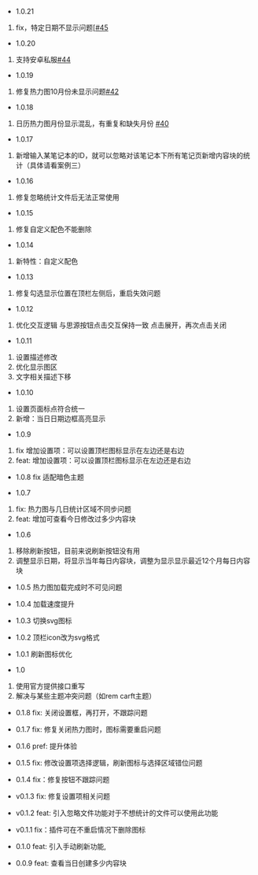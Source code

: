 - 1.0.21

1. fix，特定日期不显示问题[[#45](https://github.com/svtardust/Calendar-heatmap/issues/45)

- 1.0.20

1. 支持安卓私服[#44](https://github.com/svtardust/Calendar-heatmap/issues/44)

- 1.0.19

1. 修复热力图10月份未显示问题[#42](https://github.com/svtardust/Calendar-heatmap/issues/42)

- 1.0.18

1. 日历热力图月份显示混乱，有重复和缺失月份 [#40](https://github.com/svtardust/Calendar-heatmap/issues/40)

- 1.0.17

1. 新增输入某笔记本的ID，就可以忽略对该笔记本下所有笔记页新增内容块的统计（具体请看案例三）

- 1.0.16

1. 修复忽略统计文件后无法正常使用

- 1.0.15

1. 修复自定义配色不能删除

- 1.0.14

1. 新特性：自定义配色

- 1.0.13

1. 修复勾选显示位置在顶栏左侧后，重启失效问题

- 1.0.12

1. 优化交互逻辑 与思源按钮点击交互保持一致 点击展开，再次点击关闭

- 1.0.11

1. 设置描述修改
2. 优化显示图区
3. 文字相关描述下移

- 1.0.10

1. 设置页面标点符合统一
2. 新增：当日日期边框高亮显示

- 1.0.9

1. fix 增加设置项：可以设置顶栏图标显示在左边还是右边
2. feat: 增加设置项：可以设置顶栏图标显示在左边还是右边

- 1.0.8 fix 适配暗色主题

- 1.0.7

1. fix: 热力图与几日统计区域不同步问题
2. feat: 增加可查看今日修改过多少内容块

- 1.0.6

1. 移除刷新按钮，目前来说刷新按钮没有用
2. 调整显示日期，将显示当年每日内容块，调整为显示显示最近12个月每日内容块

- 1.0.5 热力图加载完成时不可见问题

- 1.0.4 加载速度提升

- 1.0.3 切换svg图标

- 1.0.2 顶栏icon改为svg格式

- 1.0.1 刷新图标优化

- 1.0

1. 使用官方提供接口重写
2. 解决与某些主题冲突问题（如rem carft主题）

- 0.1.8 fix: 关闭设置框，再打开，不跟踪问题

- 0.1.7 fix: 修复关闭热力图时，图标需要重启问题

- 0.1.6 pref: 提升体验

- 0.1.5 fix: 修改设置项选择逻辑，刷新图标与选择区域错位问题

- 0.1.4 fix：修复按钮不跟踪问题

- v0.1.3 fix: 修复设置项相关问题

- v0.1.2 feat: 引入忽略文件功能对于不想统计的文件可以使用此功能

- v0.1.1 fix：插件可在不重启情况下删除图标

- 0.1.0 feat: 引入手动刷新功能,

- 0.0.9 feat: 查看当日创建多少内容块

